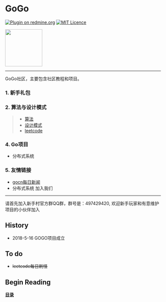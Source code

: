 # GoGo


[![Plugin on redmine.org](https://img.shields.io/redmine/plugin/stars/redmine_xlsx_format_issue_exporter.svg)](https://space.bilibili.com/28187952/#/)
 [![MIT Licence](https://badges.frapsoft.com/os/mit/mit.svg?v=103)](https://opensource.org/licenses/mit-license.php)

<img src="https://github.com/xiaoheigou/GoGo/blob/master/material/log.png" width="120">

----

GoGo社区，主要包含社区教程和项目。
### 1. 新手礼包

### 2. 算法与设计模式
> - [算法](https://github.com/0xAX/go-algorithms)
> - [设计模式](https://github.com/tmrts/go-patterns)
> - [leetcode](https://github.com/aQuaYi/LeetCode-in-Go)

### 4. Go项目
- 分布式系统
### 5. 友情链接
- [gocn每日新闻](https://gocn.io/topic/%E6%AF%8F%E6%97%A5%E6%96%B0%E9%97%BB)
- 分布式系统
加入我们
-------------------------------

请首先加入新手村官方群QQ群，群号是：497429420, 欢迎新手玩家和有意维护项目的小伙伴加入

History
-------------------------------
* 2018-5-16 GOGO项目成立


To do
------------
* ~~leetcode每日刷怪~~

## Begin Reading
**[目录](eBook/directory.md)**